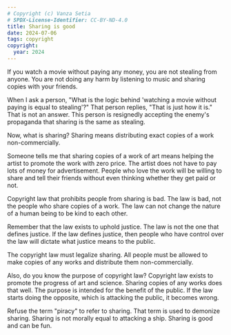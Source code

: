 ```yaml
---
# Copyright (c) Vanza Setia
# SPDX-License-Identifier: CC-BY-ND-4.0
title: Sharing is good
date: 2024-07-06
tags: copyright
copyright:
  year: 2024
---
```


If you watch a movie without paying any money, you are not stealing from anyone. You are not doing any harm by listening to music and sharing copies with your friends.

When I ask a person, "What is the logic behind 'watching a movie without paying is equal to stealing'?" That person replies, "That is just how it is." That is not an answer. This person is resignedly accepting the enemy's propaganda that sharing is the same as stealing.

Now, what is sharing? Sharing means distributing exact copies of a work non-commercially.

Someone tells me that sharing copies of a work of art means helping the artist to promote the work with zero price. The artist does not have to pay lots of money for advertisement. People who love the work will be willing to share and tell their friends without even thinking whether they get paid or not.

Copyright law that prohibits people from sharing is bad. The law is bad, not the people who share copies of a work. The law can not change the nature of a human being to be kind to each other.

Remember that the law exists to uphold justice. The law is not the one that defines justice. If the law defines justice, then people who have control over the law will dictate what justice means to the public.

The copyright law must legalize sharing. All people must be allowed to make copies of any works and distribute them non-commercially.

Also, do you know the purpose of copyright law? Copyright law exists to promote the progress of art and science. Sharing copies of any works does that well. The purpose is intended for the benefit of the public. If the law starts doing the opposite, which is attacking the public, it becomes wrong.

Refuse the term "piracy" to refer to sharing. That term is used to demonize sharing. Sharing is not morally equal to attacking a ship. Sharing is good and can be fun.
